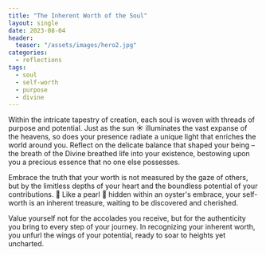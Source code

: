 ```yaml
---
title: "The Inherent Worth of the Soul"
layout: single
date: 2023-08-04
header:
  teaser: "/assets/images/hero2.jpg"
categories:
  - reflections
tags:
  - soul
  - self-worth
  - purpose
  - divine
---
```


Within the intricate tapestry of creation, each soul is woven with threads of purpose and potential. Just as the sun ☀️ illuminates the vast expanse of the heavens, so does your presence radiate a unique light that enriches the world around you. Reflect on the delicate balance that shaped your being – the breath of the Divine breathed life into your existence, bestowing upon you a precious essence that no one else possesses.

Embrace the truth that your worth is not measured by the gaze of others, but by the limitless depths of your heart and the boundless potential of your contributions. 💖 Like a pearl 💎 hidden within an oyster's embrace, your self-worth is an inherent treasure, waiting to be discovered and cherished.

Value yourself not for the accolades you receive, but for the authenticity you bring to every step of your journey. In recognizing your inherent worth, you unfurl the wings of your potential, ready to soar to heights yet uncharted.
